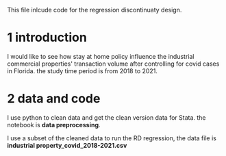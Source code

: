 This file inlcude code for the regression discontinuaty design.

1 introduction
==

I would like to see how stay at home policy influence the industrial commercial properties' transaction volume after controlling for covid cases in Florida. the study time period is from 2018 to 2021.

2 data and code
==
I use python to clean data and get the clean version data for Stata. the notebook is **data preprocessing**.

I use a subset of the cleaned data to run the RD regression, the data file is **industrial property_covid_2018-2021.csv**






